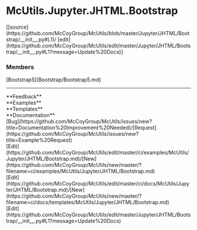 # <a id="McUtils.Jupyter.JHTML.Bootstrap">McUtils.Jupyter.JHTML.Bootstrap</a> 
<div class="docs-source-link" markdown="1">
[[source](https://github.com/McCoyGroup/McUtils/blob/master/Jupyter/JHTML/Bootstrap/__init__.py#L1)/
[edit](https://github.com/McCoyGroup/McUtils/edit/master/Jupyter/JHTML/Bootstrap/__init__.py#L1?message=Update%20Docs)]
</div>
    


### Members
<div class="container alert alert-secondary bg-light">
  <div class="row">
   <div class="col" markdown="1">
[Bootstrap5](Bootstrap/Bootstrap5.md)   
</div>
   <div class="col" markdown="1">
   
</div>
   <div class="col" markdown="1">
   
</div>
</div>
</div>













---


<div markdown="1" class="text-secondary">
<div class="container">
  <div class="row">
   <div class="col" markdown="1">
**Feedback**   
</div>
   <div class="col" markdown="1">
**Examples**   
</div>
   <div class="col" markdown="1">
**Templates**   
</div>
   <div class="col" markdown="1">
**Documentation**   
</div>
   <div class="col" markdown="1">
   
</div>
   <div class="col" markdown="1">
   
</div>
   <div class="col" markdown="1">
   
</div>
</div>
  <div class="row">
   <div class="col" markdown="1">
[Bug](https://github.com/McCoyGroup/McUtils/issues/new?title=Documentation%20Improvement%20Needed)/[Request](https://github.com/McCoyGroup/McUtils/issues/new?title=Example%20Request)   
</div>
   <div class="col" markdown="1">
[Edit](https://github.com/McCoyGroup/McUtils/edit/master/ci/examples/McUtils/Jupyter/JHTML/Bootstrap.md)/[New](https://github.com/McCoyGroup/McUtils/new/master/?filename=ci/examples/McUtils/Jupyter/JHTML/Bootstrap.md)   
</div>
   <div class="col" markdown="1">
[Edit](https://github.com/McCoyGroup/McUtils/edit/master/ci/docs/McUtils/Jupyter/JHTML/Bootstrap.md)/[New](https://github.com/McCoyGroup/McUtils/new/master/?filename=ci/docs/templates/McUtils/Jupyter/JHTML/Bootstrap.md)   
</div>
   <div class="col" markdown="1">
[Edit](https://github.com/McCoyGroup/McUtils/edit/master/Jupyter/JHTML/Bootstrap/__init__.py#L1?message=Update%20Docs)   
</div>
   <div class="col" markdown="1">
   
</div>
   <div class="col" markdown="1">
   
</div>
   <div class="col" markdown="1">
   
</div>
</div>
</div>
</div>